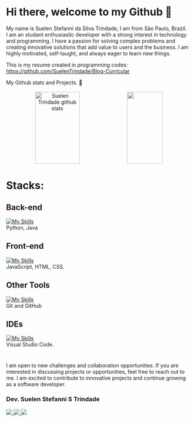 # Hi there, welcome to my Github 👋 

My name is Suelen Stefanni da Silva Trindade, I am from São Paulo, Brazil.<br>
I am an studant enthusiastic developer with a strong interest in technology and programming. I have a passion for solving complex problems and creating innovative solutions that add value to users and the business. I am highly motivated, self-taught, and always eager to learn new things.

This is my resume created in programming codes:
https://github.com/SuelenTrindade/Blog-Curricular



  <summary>My Github stats and Projects. 🔭</summary>
   <br>
   
<div align="center">  
  <img width="49%" height="195px" src="https://github-readme-stats.vercel.app/api?username=suelentrindade&show_icons=true" alt="Suelen Trindade github stats" /> 
  <img width="44%" height="195px" src="https://github-readme-stats.vercel.app/api/top-langs/?username=suelentrindade&layout=compact" />  
</div>


</details>


<!-- https://skillicons.dev/ -->
<!--Icons: https://github.com/tandpfun/skill-icons#readme -->
# Stacks:
<!--[![My Skills](https://skillicons.dev/icons?i=java,kotlin,spring,postman,git,github,gradle,maven,mysql,docker,html,css,js,angular&theme=light)](https://github.com/caiobello/)-->
<!-- Java, Kotlin, Spring, Postman, Git, Github, Gradle, Maven, MySql, Docker, Html, CSS, JavaScrpit, and now studying Angular. -->
 ## Back-end
 [![My Skills](https://skillicons.dev/icons?i=python,java&theme=light)](https://github.com/suelentrindade/)<br>
Python, Java

## Front-end
[![My Skills](https://skillicons.dev/icons?i=js,html,css&theme=light)](https://github.com/suelentrindade/)<br>
JavaScript, HTML, CSS.

## Other Tools
[![My Skills](https://skillicons.dev/icons?i=git,github&theme=light)](https://github.com/suelentrindade/)<br>
Git and GitHub

## IDEs
[![My Skills](https://skillicons.dev/icons?i=vscode&theme=light)](https://github.com/suelentrindade/)<br>
Visual Studio Code.
<br>


# 
I am open to new challenges and collaboration opportunities. If you are interested in discussing projects or opportunities, feel free to reach out to me. I am excited to contribute to innovative projects and continue growing as a software developer.

### Dev. Suelen Stefanni S Trindade
  <a href="https://www.linkedin.com/in/suelen-stefanni-trindade/" target="_blank"><img src="https://img.shields.io/badge/-LinkedIn-%230077B5?style=for-the-badge&logo=linkedin&logoColor=white" target="_blank">
  <a href="https://api.whatsapp.com/send?phone=55016992220287" target="_blank"><img src="https://img.shields.io/badge/WhatsApp-25D366?style=for-the-badge&logo=whatsapp&logoColor=white">
  <a href = "mailto:suelen.trindade98@gmail.com"><img src="https://img.shields.io/badge/-Gmail-%23333?style=for-the-badge&logo=gmail&logoColor=white" target="_blank"></a>
 
